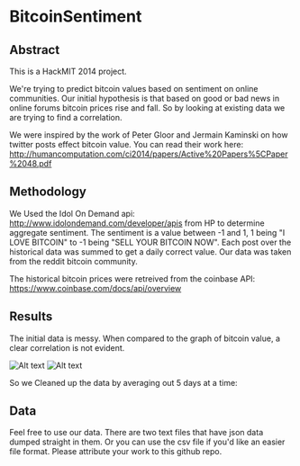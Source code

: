 BitcoinSentiment
================

Abstract
--------

This is a HackMIT 2014 project.

We're trying to predict bitcoin values based on sentiment on online communities. Our initial hypothesis is that based on good or bad news in online forums bitcoin prices rise and fall. So by looking at existing data we are trying to find a correlation.

We were inspired by the work of Peter Gloor and Jermain Kaminski on how twitter posts effect bitcoin value. You can read their work here: http://humancomputation.com/ci2014/papers/Active%20Papers%5CPaper%2048.pdf

Methodology
-----------

We Used the Idol On Demand api: http://www.idolondemand.com/developer/apis from HP to determine aggregate sentiment. The sentiment is a value between -1 and 1, 1 being "I LOVE BITCOIN" to -1 being "SELL YOUR BITCOIN NOW". Each post over the historical data was summed to get a daily correct value. Our data was taken from the reddit bitcoin community. 

The historical bitcoin prices were retreived from the coinbase API: https://www.coinbase.com/docs/api/overview

Results
-------

The initial data is messy. When compared to the graph of bitcoin value, a clear correlation is not evident.

![Alt text](https://raw.githubusercontent.com/sean-smith/BitcoinSentiment/master/Screen%20Shot%202014-10-08%20at%202.44.59%20PM.png "Graph of Bitcoin Value")
![Alt text](https://raw.githubusercontent.com/sean-smith/BitcoinSentiment/master/Screen%20Shot%202014-10-08%20at%202.40.24%20PM.png "Graph of Bitcoin Sentiment")

So we Cleaned up the data by averaging out 5 days at a time:


Data
----

Feel free to use our data. There are two text files that have json data dumped straight in them. Or you can use the csv file if you'd like an easier file format. Please attribute your work to this github repo.

